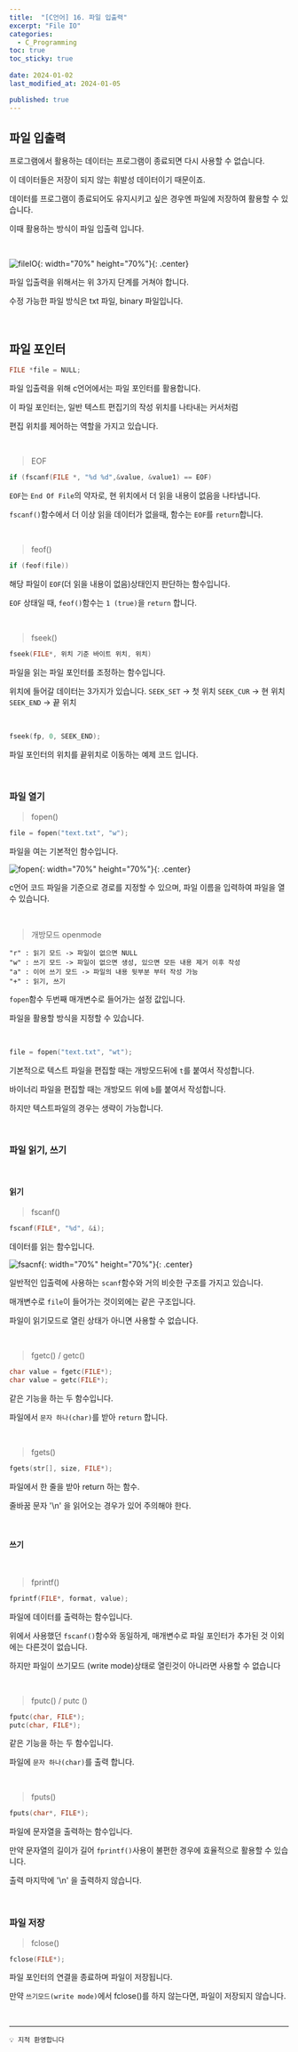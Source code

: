 ```yaml
---
title:  "[C언어] 16. 파일 입출력"
excerpt: "File IO"
categories:
  - C_Programming
toc: true
toc_sticky: true
 
date: 2024-01-02
last_modified_at: 2024-01-05

published: true
---
```


## 파일 입출력

프로그램에서 활용하는 데이터는 프로그램이 종료되면 다시 사용할 수 없습니다. 

이 데이터들은 저장이 되지 않는 휘발성 데이터이기 때문이죠.

데이터를 프로그램이 종료되어도 유지시키고 싶은 경우엔 파일에 저장하여 활용할 수 있습니다.

이때 활용하는 방식이 파일 입출력 입니다.

<br />

![fileIO](https://github.com/leehan416/Blog_comments/assets/35258105/626a690b-7129-4b9e-8e9c-3e8cdfa03d90){: width="70%" height="70%"}{: .center}

파일 입출력을 위해서는 위 3가지 단계를 거쳐야 합니다.

수정 가능한 파일 방식은 txt 파일, binary 파일입니다.

<br />

## 파일 포인터

```c
FILE *file = NULL;
```

파일 입출력을 위해 c언어에서는 파일 포인터를 활용합니다.

이 파일 포인터는, 일반 텍스트 편집기의 작성 위치를 나타내는 커서처럼

편집 위치를 제어하는 역할을 가지고 있습니다.

<br />

> EOF

```c
if (fscanf(FILE *, "%d %d",&value, &value1) == EOF)
```

`EOF`는 `End Of File`의 약자로, 현 위치에서 더 읽을 내용이 없음을 나타냅니다.

`fscanf()`함수에서 더 이상 읽을 데이터가 없을때, 함수는 `EOF`를 `return`합니다. 

<br />

> feof()

```c
if (feof(file))
```

해당 파일이 `EOF`(더 읽을 내용이 없음)상태인지 판단하는 함수입니다.

`EOF` 상태일 때, `feof()`함수는 `1 (true)`을 `return` 합니다.

<br />


> fseek()

```c
fseek(FILE*, 위치 기준 바이트 위치, 위치)
```
파일을 읽는 파일 포인터를 조정하는 함수입니다.

위치에 들어갈 데이터는 3가지가 있습니다.
`SEEK_SET` -> 첫 위치
`SEEK_CUR` -> 현 위치
`SEEK_END` -> 끝 위치

<br />

```c
fseek(fp, 0, SEEK_END); 
```
파일 포인터의 위치를 끝위치로 이동하는 예제 코드 입니다.

<br />

### 파일 열기

> fopen()

```c
file = fopen("text.txt", "w");
```

파일을 여는 기본적인 함수입니다.

![fopen](https://github.com/leehan416/Blog_comments/assets/35258105/c4c55341-3683-441b-bf0d-4ba1cff08521){: width="70%" height="70%"}{: .center}

c언어 코드 파일을 기준으로 경로를 지정할 수 있으며, 파일 이름을 입력하여 파일을 열 수 있습니다.

<br />

> 개방모드 openmode

```
"r" : 읽기 모드 -> 파일이 없으면 NULL
"w" : 쓰기 모드 -> 파일이 없으면 생성, 있으면 모든 내용 제거 이후 작성
"a" : 이어 쓰기 모드 -> 파일의 내용 뒷부분 부터 작성 가능
"+" : 읽기, 쓰기
```

`fopen`함수 두번째 매개변수로 들어가는 설정 값입니다.

파일을 활용할 방식을 지정할 수 있습니다.

<br />

```c
file = fopen("text.txt", "wt");
```
기본적으로 텍스트 파일을 편집할 때는 개방모드뒤에 `t`를 붙여서 작성합니다.

바이너리 파일을 편집할 때는 개방모드 위에 `b`를 붙여서 작성합니다.

하지만 텍스트파일의 경우는 생략이 가능합니다.

<br />

### 파일 읽기, 쓰기

<br />

#### 읽기

> fscanf()

```c
fscanf(FILE*, "%d", &i);
```

데이터를 읽는 함수입니다.

![fsacnf](https://github.com/leehan416/Blog_comments/assets/35258105/3d19a58d-fdeb-44f7-8649-394fc6196cf5){: width="70%" height="70%"}{: .center}


일반적인 입출력에 사용하는 `scanf`함수와 거의 비슷한 구조를 가지고 있습니다.

매개변수로 `file`이 들어가는 것이외에는 같은 구조입니다.

파일이 읽기모드로 열린 상태가 아니면 사용할 수 없습니다.

<br />

> fgetc() / getc()

```c
char value = fgetc(FILE*);
char value = getc(FILE*);
```

같은 기능을 하는 두 함수입니다.

파일에서 `문자 하나(char)`를 받아 `return` 합니다.

<br />

> fgets()

```c
fgets(str[], size, FILE*);
```

파일에서 한 줄을 받아 return 하는 함수.

줄바꿈 문자 '\n' 을 읽어오는 경우가 있어 주의해야 한다.

<br />

#### 쓰기

<br />

> fprintf()

```c
fprintf(FILE*, format, value);
```

파일에 데이터를 출력하는 함수입니다.

위에서 사용했던 `fscanf()`함수와 동일하게, 매개변수로 파일 포인터가 추가된 것 이외에는 다른것이 없습니다.

하지만 파일이 쓰기모드 (write mode)상태로 열린것이 아니라면 사용할 수 없습니다

<br />

> fputc() / putc ()

```c
fputc(char, FILE*);
putc(char, FILE*);

```

같은 기능을 하는 두 함수입니다.

파일에 `문자 하나(char)`를 출력 합니다.

<br />

> fputs()

```c
fputs(char*, FILE*);
```

파일에 문자열을 출력하는 함수입니다.

만약 문자열의 길이가 길어 `fprintf()`사용이 불편한 경우에 효율적으로 활용할 수 있습니다.

출력 마지막에 '\n' 을 출력하지 않습니다. 


<br />

### 파일 저장


> fclose()

```c
fclose(FILE*);
```

파일 포인터의 연결을 종료하며 파일이 저장됩니다.

만약 `쓰기모드(write mode)`에서 fclose()를 하지 않는다면, 파일이 저장되지 않습니다.

<br />

---
```
💡 지적 환영합니다
```
